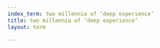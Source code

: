 ```yaml
---
index_term: two millennia of ‘deep experience’
title: two millennia of ‘deep experience’
layout: term

---
```

